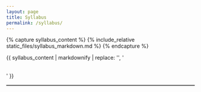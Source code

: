 ```yaml
---
layout: page
title: Syllabus
permalink: /syllabus/
---
```


<style>
/* Add borders to tables in the syllabus page */
.syllabus-table, .syllabus-table th, .syllabus-table td {
  border: 1px solid #444;
  border-collapse: collapse;
}
.syllabus-table th, .syllabus-table td {
  padding: 6px 10px;
}
</style>


{% capture syllabus_content %}
{% include_relative static_files/syllabus_markdown.md %}
{% endcapture %}
<div class="markdown-body">
{{ syllabus_content | markdownify | replace: '<table>', '<table class="syllabus-table">' }}
</div>